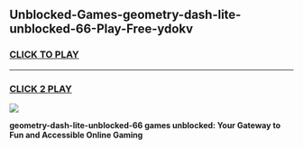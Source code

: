 
## Unblocked-Games-geometry-dash-lite-unblocked-66-Play-Free-ydokv
<h3>
<a href="https://premium76.site?title=geometry-dash-lite-unblocked-66&ref=18A">CLICK TO PLAY</a></h3>
<hr>

<h3>
<a href="https://premium76.site?title=geometry-dash-lite-unblocked-66&ref=18A">CLICK 2 PLAY</a>
  
</h3>

<a href="https://premium76.site?title=geometry-dash-lite-unblocked-66&ref=18A"><img src="https://clearcache.store/games.png"></a>


**geometry-dash-lite-unblocked-66 games unblocked: Your Gateway to Fun and Accessible Online Gaming**
